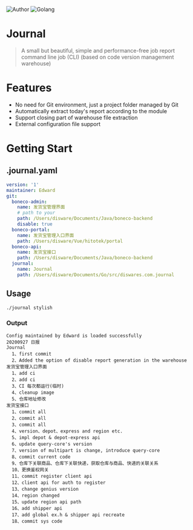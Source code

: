 ![Author](https://img.shields.io/badge/Author-4everlynn-red)
![Golang](https://img.shields.io/badge/100%25-Golang-olive)
# Journal

> A small but beautiful, simple and performance-free job report command line job (CLI) (based on code version management warehouse)

# Features

- No need for Git environment, just a project folder managed by Git
- Automatically extract today's report according to the module
- Support closing part of warehouse file extraction
- External configuration file support

# Getting Start

## .journal.yaml

```yaml
version: '1'
maintainer: Edward
git:
  boneco-admin:
    name: 发货宝管理界面
    # path to your 
    path: /Users/disware/Documents/Java/boneco-backend
    disable: true
  boneco-portal:
    name: 发货宝管理入口界面
    path: /Users/disware/Vue/hitotek/portal
  boneco-api:
    name: 发货宝接口
    path: /Users/disware/Documents/Java/boneco-backend
  journal:
    name: Journal
    path: /Users/disware/Documents/Go/src/diswares.com.journal
```

## Usage

```bash
./journal stylish
```

### Output


```text
Config maintained by Edward is loaded successfully
20200927 日报
Journal
  1、first commit
  2、Added the option of disable report generation in the warehouse
发货宝管理入口界面
  1、add ci
  2、add ci
  3、CI 每次都运行(临时)
  4、cleanup image
  5、仓库地址修改
发货宝接口
  1、commit all
  2、commit all
  3、commit all
  4、version、depot、express and region etc.
  5、impl depot & depot-express api
  6、update query-core's version
  7、version of multipart is change, introduce query-core
  8、commit current code
  9、仓库下关联商品、仓库下关联快递，获取仓库与商品、快递的关联关系
  10、更换鉴权网关
  11、commit register client api
  12、client api for auth to register
  13、change genius version
  14、region changed
  15、update region api path
  16、add shipper api
  17、add global ex.h & shipper api recreate
  18、commit sys code
```
